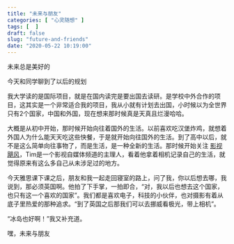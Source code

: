 ```yaml
---
title: "未来与朋友"
categories: [ "心灵随想" ]
tags: [  ]
draft: false
slug: "future-and-friends"
date: "2020-05-22 10:19:00"
---
```


未来总是美好的

今天和同学聊到了以后的规划

我大学读的是国际项目，就是在国内读完是要出国去读研。是学校中外合作的项目，这其实是一个非常适合我的项目，我从小就有计划去出国，小时候以为全世界只有2个国家，中国和外国，现在想来那时候真是天真且烂漫哈哈。

大概是从初中开始，那时候开始向往着国外的生活。以前喜欢吃汉堡炸鸡，就想着外国人为什么能天天吃这些快餐，于是就开始向往国外的生活。到了高中以后，就不是这么简单向往事物了，而是生活，是一种全新的生活。那时候开始关注 [影视飓风][1]，Tim是一个影视自媒体频道的主理人，看着他拿着相机记录自己的生活，就觉得原来有这么多自己从未涉足过的地方。



今天雅思课下课之后，朋友和我一起走回寝室的路上，问了我，你以后想去哪，我说到，那必须英国啊。他拍了下手掌，一拍即合，“对，我以后也想去这个国家，也只有这一个喜欢的国家”。我们都是喜欢电子，科技的小伙伴，也对摄影有着从底子里热爱的那种追求。“到了英国之后那我们可以去挪威看极光，带上相机”。

“冰岛也好啊！”我又补充道。

嘿，未来与朋友


  [1]: https://space.bilibili.com/946974
